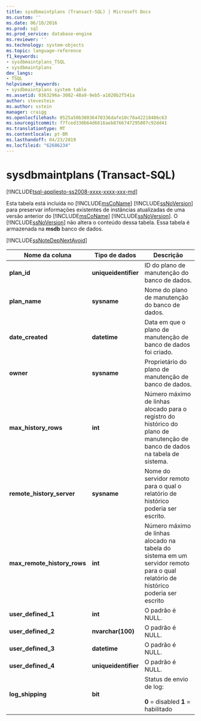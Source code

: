 ```yaml
---
title: sysdbmaintplans (Transact-SQL) | Microsoft Docs
ms.custom: ''
ms.date: 06/10/2016
ms.prod: sql
ms.prod_service: database-engine
ms.reviewer: ''
ms.technology: system-objects
ms.topic: language-reference
f1_keywords:
- sysdbmaintplans_TSQL
- sysdbmaintplans
dev_langs:
- TSQL
helpviewer_keywords:
- sysdbmaintplans system table
ms.assetid: 0363296a-3082-48a9-9eb5-a1020b2f541a
author: stevestein
ms.author: sstein
manager: craigg
ms.openlocfilehash: 0525a50b30036470336dafe10c78a42218486c63
ms.sourcegitcommit: f7fced330b64d6616aeb8766747295807c92dd41
ms.translationtype: MT
ms.contentlocale: pt-BR
ms.lasthandoff: 04/23/2019
ms.locfileid: "62686234"
---
```

# <a name="sysdbmaintplans-transact-sql"></a>sysdbmaintplans (Transact-SQL)
[!INCLUDE[tsql-appliesto-ss2008-xxxx-xxxx-xxx-md](../../includes/tsql-appliesto-ss2008-xxxx-xxxx-xxx-md.md)]

  Esta tabela está incluída no [!INCLUDE[msCoName](../../includes/msconame-md.md)] [!INCLUDE[ssNoVersion](../../includes/ssnoversion-md.md)] para preservar informações existentes de instâncias atualizadas de uma versão anterior do [!INCLUDE[msCoName](../../includes/msconame-md.md)] [!INCLUDE[ssNoVersion](../../includes/ssnoversion-md.md)]. O [!INCLUDE[ssNoVersion](../../includes/ssnoversion-md.md)] não altera o conteúdo dessa tabela. Essa tabela é armazenada na **msdb** banco de dados.  
  
 [!INCLUDE[ssNoteDepNextAvoid](../../includes/ssnotedepnextavoid-md.md)]  

  
|Nome da coluna|Tipo de dados|Descrição|  
|-----------------|---------------|-----------------|  
|**plan_id**|**uniqueidentifier**|ID do plano de manutenção do banco de dados.|  
|**plan_name**|**sysname**|Nome do plano de manutenção do banco de dados.|  
|**date_created**|**datetime**|Data em que o plano de manutenção de banco de dados foi criado.|  
|**owner**|**sysname**|Proprietário do plano de manutenção de banco de dados.|  
|**max_history_rows**|**int**|Número máximo de linhas alocado para o registro do histórico do plano de manutenção de banco de dados na tabela de sistema.|  
|**remote_history_server**|**sysname**|Nome do servidor remoto para o qual o relatório de histórico poderia ser escrito.|  
|**max_remote_history_rows**|**int**|Número máximo de linhas alocado na tabela do sistema em um servidor remoto para o qual relatório de histórico poderia ser escrito|  
|**user_defined_1**|**int**|O padrão é NULL.|  
|**user_defined_2**|**nvarchar(100)**|O padrão é NULL.|  
|**user_defined_3**|**datetime**|O padrão é NULL.|  
|**user_defined_4**|**uniqueidentifier**|O padrão é NULL.|  
|**log_shipping**|**bit**|Status de envio de log:<br /><br /> **0** = disabled **1** = habilitado|  
  
  
